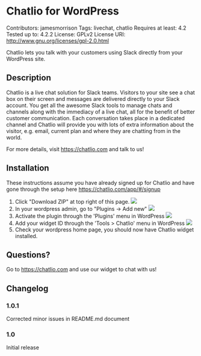 # Chatlio for WordPress

Contributors: jamesmorrison
Tags: livechat, chatlio
Requires at least: 4.2
Tested up to: 4.2.2
License: GPLv2
License URI: http://www.gnu.org/licenses/gpl-2.0.html

Chatlio lets you talk with your customers using Slack directly from your WordPress site.

## Description

Chatlio is a live chat solution for Slack teams. Visitors to your site see a chat box on their screen and messages are delivered directly to your Slack account. You get all the awesome Slack tools to manage chats and channels along with the immediacy of a live chat, all for the benefit of better customer communication.
Each conversation takes place in a dedicated channel and Chatlio will provide you with lots of extra information about the visitor, e.g. email, current plan and where they are chatting from in the world.

For more details, visit https://chatlio.com and talk to us!

## Installation

These instructions assume you have already signed up for Chatlio and have gone through the setup here https://chatlio.com/app/#/signup

1. Click "Download ZIP" at top right of this page.
![](https://s3-us-west-2.amazonaws.com/static.chatlio.com/uploads/p8qvw4wqd4.png)
2. In your wordpress admin, go to "Plugins -> Add new"
![](https://s3-us-west-2.amazonaws.com/static.chatlio.com/uploads/3csqzc9iu0.png)
3. Activate the plugin through the 'Plugins' menu in WordPress
![](https://s3-us-west-2.amazonaws.com/static.chatlio.com/uploads/orr04ihcem.png)
4. Add your widget ID through the 'Tools > Chatlio' menu in WordPress
![](https://s3-us-west-2.amazonaws.com/static.chatlio.com/uploads/hersc4epro.png)
5. Check your wordpress home page, you should now have Chatlio widget installed.

## Questions?

Go to https://chatlio.com and use our widget to chat with us!

## Changelog

### 1.0.1

Corrected minor issues in README.md document

### 1.0

Initial release
